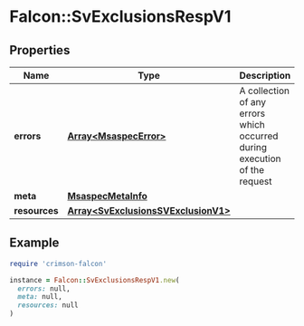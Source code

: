 # Falcon::SvExclusionsRespV1

## Properties

| Name | Type | Description | Notes |
| ---- | ---- | ----------- | ----- |
| **errors** | [**Array&lt;MsaspecError&gt;**](MsaspecError.md) | A collection of any errors which occurred during execution of the request |  |
| **meta** | [**MsaspecMetaInfo**](MsaspecMetaInfo.md) |  |  |
| **resources** | [**Array&lt;SvExclusionsSVExclusionV1&gt;**](SvExclusionsSVExclusionV1.md) |  |  |

## Example

```ruby
require 'crimson-falcon'

instance = Falcon::SvExclusionsRespV1.new(
  errors: null,
  meta: null,
  resources: null
)
```

